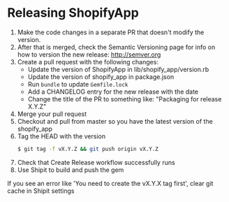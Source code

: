 # Releasing ShopifyApp

1. Make the code changes in a separate PR that doesn't modify the version.
1. After that is merged, check the Semantic Versioning page for info on how to version the new release: http://semver.org
1. Create a pull request with the following changes:
    - Update the version of ShopifyApp in lib/shopify_app/version.rb
    - Update the version of shopify_app in package.json
    - Run `bundle` to update `Gemfile.lock`
    - Add a CHANGELOG entry for the new release with the date
    - Change the title of the PR to something like: "Packaging for release X.Y.Z"
1. Merge your pull request
1. Checkout and pull from master so you have the latest version of the shopify_app
1. Tag the HEAD with the version
    ```bash
    $ git tag -f vX.Y.Z && git push origin vX.Y.Z
    ```
1. Check that Create Release workflow successfully runs
1. Use Shipit to build and push the gem

If you see an error like 'You need to create the vX.Y.X tag first', clear git
cache in Shipit settings

